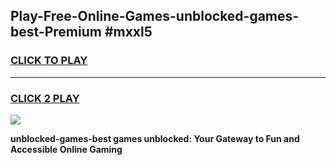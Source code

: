 
## Play-Free-Online-Games-unblocked-games-best-Premium #mxxl5
<h3>
<a href="https://premium.freeplayer.one?title=unblocked-games-best&ref=8M">CLICK TO PLAY</a></h3>
<hr>

<h3>
<a href="https://premium.freeplayer.one?title=unblocked-games-best&ref=8M">CLICK 2 PLAY</a>
  
</h3>

<a href="https://premium.freeplayer.one?title=unblocked-games-best&ref=8M"><img src="https://clearcache.store/games.png"></a>


**unblocked-games-best games unblocked: Your Gateway to Fun and Accessible Online Gaming**
